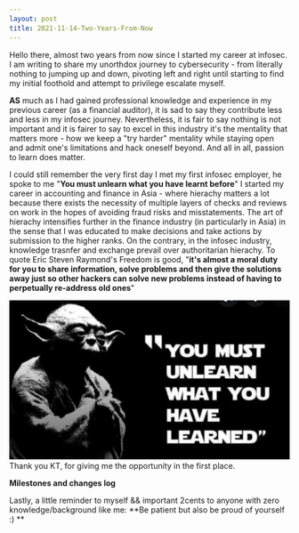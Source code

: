 ```yaml
---
layout: post
title: 2021-11-14-Two-Years-From-Now
---
```


Hello there, almost two years from now since I started my career at infosec. I am writing to share my unorthdox journey to cybersecurity - from literally nothing to jumping up and down, pivoting left and right until starting to find my initial foothold and attempt to privilege escalate myself. 

**AS** much as I had gained professional knowledge and experience in my previous career (as a financial auditor), it is sad to say they contribute less and less in my infosec journey. Nevertheless, it is fair to say nothing is not important and it is fairer to say to excel in this industry it's the mentality that matters more - how we keep a "try harder" mentality while staying open and admit one's limitations and hack oneself beyond. And all in all, passion to learn does matter.

I could still remember the very first day I met my first infosec employer, he spoke to me "**You must unlearn what you have learnt before**" I started my career in accounting and finance in Asia - where hierachy matters a lot because there exists the necessity of multiple layers of checks and reviews on work in the hopes of avoiding fraud risks and misstatements. The art of hierachy intensifies further in the finance industry (in particularly in Asia) in the sense that I was educated to make decisions and take actions by submission to the higher ranks. On the contrary, in the infosec industry, knowledge trasnfer and exchange prevail over authoritarian hierachy. To quote Eric Steven Raymond's Freedom is good, "**it's almost a moral duty for you to share information, solve problems and then give the solutions away just so other hackers can solve new problems instead of having to perpetually re-address old ones**" 


![You must unlearn what you have learnt before](/images/yoda1.png)
Thank you KT, for giving me the opportunity in the first place.





**Milestones and changes log**





Lastly, a little reminder to myself && important 2cents to anyone with zero knowledge/background like me: **Be patient but also be proud of yourself :) **


